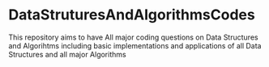 # DataStruturesAndAlgorithmsCodes
This repository aims to have All major coding questions on Data Structures and Algorihtms including basic implementations and applications of all Data Structures and all major Algorithms
